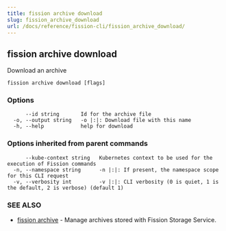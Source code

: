 ```yaml
---
title: fission archive download
slug: fission_archive_download
url: /docs/reference/fission-cli/fission_archive_download/
---
```

## fission archive download

Download an archive

```
fission archive download [flags]
```

### Options

```
      --id string       Id for the archive file
  -o, --output string   -o |:|: Download file with this name
  -h, --help            help for download
```

### Options inherited from parent commands

```
      --kube-context string   Kubernetes context to be used for the execution of Fission commands
  -n, --namespace string      -n |:|: If present, the namespace scope for this CLI request
  -v, --verbosity int         -v |:|: CLI verbosity (0 is quiet, 1 is the default, 2 is verbose) (default 1)
```

### SEE ALSO

* [fission archive](/docs/reference/fission-cli/fission_archive/)	 - Manage archives stored with Fission Storage Service.

